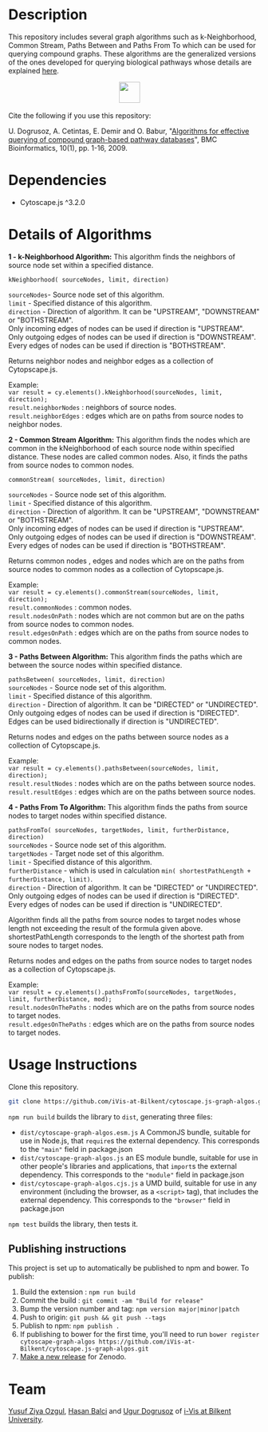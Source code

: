 # Description
This repository includes several graph algorithms such as k-Neighborhood, Common Stream, Paths Between and Paths From To which can be used for querying compound graphs. These algorithms are the generalized versions of the ones developed for querying biological pathways whose details are explained [here](https://www.ncbi.nlm.nih.gov/pmc/articles/PMC2784781/). 

<p align="center">
<a href="https://ivis-at-bilkent.github.io/cytoscape.js-graph-algos/demo.html" title="Simple"><img src="https://www.cs.bilkent.edu.tr/~ivis/images/demo1.png" height=42px></a> &emsp;
</p>

Cite the following if you use this repository:

U. Dogrusoz, A. Cetintas, E. Demir and O. Babur, "[Algorithms for effective querying of compound graph-based pathway databases](https://bmcbioinformatics.biomedcentral.com/articles/10.1186/1471-2105-10-376)", BMC Bioinformatics, 10(1), pp. 1-16, 2009.
                                                                          
# Dependencies

- Cytoscape.js ^3.2.0
 
# Details of Algorithms

**1 - k-Neighborhood Algorithm:** This algorithm finds the neighbors of source node set within a specified distance.

`kNeighborhood( sourceNodes, limit, direction)`


`sourceNodes`- Source node set of this algorithm.\
`limit` - Specified distance of this algorithm.\
`direction` - Direction of algorithm. It can be  "UPSTREAM", "DOWNSTREAM" or "BOTHSTREAM".\
Only incoming edges of nodes can be used if direction is "UPSTREAM".\
Only outgoing edges of nodes can be used if direction is "DOWNSTREAM".\
Every edges of nodes can be used if direction is "BOTHSTREAM".

Returns neighbor nodes and neighbor edges as a collection of Cytopscape.js.

Example:\
`var result = cy.elements().kNeighborhood(sourceNodes, limit, direction);`\
`result.neighborNodes` : neighbors of source nodes.\
`result.neighborEdges` : edges which are on paths from source nodes to neighbor nodes.

**2 - Common Stream Algorithm:** This algorithm finds the nodes which are common in the kNeighborhood of each source node within specified distance. These nodes are     called common nodes. Also, it finds the paths from source nodes to common nodes.

`commonStream( sourceNodes, limit, direction)`

`sourceNodes` - Source node set of this algorithm.\
`limit` - Specified distance of this algorithm.\
`direction` - Direction of algorithm. It can be  "UPSTREAM", "DOWNSTREAM" or "BOTHSTREAM".\
Only incoming edges of nodes can be used if direction is "UPSTREAM".\
Only outgoing edges of nodes can be used if direction is "DOWNSTREAM".\
Every edges of nodes can be used if direction is "BOTHSTREAM".

Returns common nodes , edges and nodes which are on the paths from source nodes to common nodes as a collection of Cytopscape.js. 

Example:\
`var result = cy.elements().commonStream(sourceNodes, limit, direction);`\
`result.commonNodes` : common nodes.\
`result.nodesOnPath` : nodes which are not common but are on the paths from source nodes to common nodes.\
`result.edgesOnPath` : edges which are on the paths from source nodes to common nodes.

**3 - Paths Between Algorithm:** This algorithm finds the paths which are between the source nodes within specified distance.

`pathsBetween( sourceNodes, limit, direction)`\
`sourceNodes` - Source node set of this algorithm.\
`limit` - Specified distance of this algorithm.\
`direction` - Direction of algorithm. It can be  "DIRECTED" or "UNDIRECTED".\
Only outgoing edges of nodes can be used if direction is "DIRECTED".\
Edges can be used bidirectionally if direction is "UNDIRECTED".

Returns nodes and edges on the paths between source nodes as a collection of Cytopscape.js.

Example:\
`var result = cy.elements().pathsBetween(sourceNodes, limit, direction);`\
`result.resultNodes` : nodes which are on the paths between source nodes.\
`result.resultEdges` : edges which are on the paths between source nodes.
  
**4 - Paths From To Algorithm:** This algorithm finds the paths from source nodes to target nodes within specified distance.

`pathsFromTo( sourceNodes, targetNodes, limit, furtherDistance, direction)`\
`sourceNodes` - Source node set of this algorithm.\
`targetNodes` - Target node set of this algorithm.\
`limit` - Specified distance of this algorithm.\
`furtherDistance` - which is used in calculation `min( shortestPathLength + furtherDistance, limit)`.\
`direction` -  Direction of algorithm. It can be "DIRECTED" or "UNDIRECTED".\
Only outgoing edges of nodes can be used if direction is "DIRECTED".\
Every edges of nodes can be used if direction is "UNDIRECTED".
  
Algorithm finds all the paths from source nodes to target nodes whose length not exceeding the result of the formula given above.\
shortestPathLength corresponds to the length of the shortest path from soure nodes to target nodes.

Returns nodes and edges on the paths from source nodes to target nodes as a collection of Cytopscape.js.

Example:\
`var result = cy.elements().pathsFromTo(sourceNodes, targetNodes, limit, furtherDistance, mod);`\
`result.nodesOnThePaths` : nodes which are on the paths from source nodes to target nodes.\
`result.edgesOnThePaths` : edges which are on the paths from source nodes to target nodes.

# Usage Instructions

Clone this repository.

```bash
git clone https://github.com/iVis-at-Bilkent/cytoscape.js-graph-algos.git
```                                                                                                
`npm run build` builds the library to `dist`, generating three files:

* `dist/cytoscape-graph-algos.esm.js`
    A CommonJS bundle, suitable for use in Node.js, that `require`s the external dependency. This corresponds to the `"main"` field in package.json
* `dist/cytoscape-graph-algos.js`
    an ES module bundle, suitable for use in other people's libraries and applications, that `import`s the external dependency. This corresponds to the `"module"` field in package.json
* `dist/cytoscape-graph-algos.cjs.js`
    a UMD build, suitable for use in any environment (including the browser, as a `<script>` tag), that includes the external dependency. This corresponds to the `"browser"` field in package.json             
    
 `npm test` builds the library, then tests it.

 ## Publishing instructions

This project is set up to automatically be published to npm and bower.  To publish:

1. Build the extension : `npm run build`
1. Commit the build : `git commit -am "Build for release"`
1. Bump the version number and tag: `npm version major|minor|patch`
1. Push to origin: `git push && git push --tags`
1. Publish to npm: `npm publish .`
1. If publishing to bower for the first time, you'll need to run `bower register cytoscape-graph-algos https://github.com/iVis-at-Bilkent/cytoscape.js-graph-algos.git`
1. [Make a new release](https://github.com/iVis-at-Bilkent/cytoscape.js-graph-algos/releases/new) for Zenodo.
 
 # Team
[Yusuf Ziya Ozgul](https://github.com/YusufZiyaOzgul), [Hasan Balci](https://github.com/HasanBalci) and  [Ugur Dogrusoz](https://github.com/ugurdogrusoz) of [i-Vis at Bilkent University](https://github.com/iVis-at-Bilkent).
